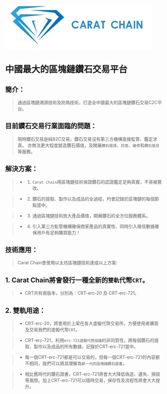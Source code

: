 
![CaratChain](https://github.com/blockchain01/CaratChain/blob/master/img/mmexport1531602574304.jpg?raw=true "CaratChain")

# 中國最大的區塊鏈鑽石交易平台

## 簡介：

 > 通過區塊鏈溯源技術及防偽技術，打造全中國最大的區塊鏈鑽石交易C2C平台。


## 目前鑽石交易行業面臨的問題：

 > 現時鑽石交易是純B2C交易，鑽石交易沒有第三方機構直接監管、鑑定求真。
 亦無法更大程度塑造鑽石價值，及開展`鑽石借貸`、`託管`、`維修`和`鑽石抵兌`等服務。

## 解決方案：

 > - 1. `Carat Chain`用區塊鏈技術保證鑽石的認證鑑定足夠真實，不易被篡改。
 
 > - 2. 鑽石的提取、製作以及成品的全過程，圴會記錄於區塊鏈的每個節點當中。
 
 > - 3. 通過區塊鏈技術放大產品價值，開展鑽石的全方位服務體系。
 
 > - 4. 引入第三方監管機構確保商家產品的真實性、同時引入徵信數據確保用戶有足夠購買能力！

 ## 技術應用：
 
 > Carat Chain會使用以太坊區塊鏈技術達成以上方案:
 
 ## 1. Carat Chain將會發行一種全新的`雙軌`代幣`CRT`。
 
 > - CRT共有兩版本，分別為：CRT-erc-20 及 CRT-erc-721。
 
 ## 2. 雙軌用途：
 
 > - CRT-erc-20，將會用於上架在各大虛擬代幣交易所，方便使用者購買及交易我們的虛擬代幣`CRT`。

 > - CRT-erc-721，利用`erc-721虛擬代幣協議`的非同質性，將每個鑽石的提取、製作以及成品的所有數據，記錄於CRT-erc-721當中。
 
 > - 每一個CRT-erc-721都是可以交易的，但每一個CRT-erc-721的內容都不相同，我們可以將其理解為`新一代的區塊鏈鑽石證書`。
 
 > - 相比舊時代的鑽石證書，CRT-erc-721將會大大降低偽造、遺失、損毀等風險。加上CRT-erc-721可以隨時交易，保存性及流程性將會大大提升。
 
 
 
 
 
 
 
 
 

